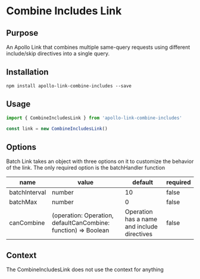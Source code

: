 # Combine Includes Link

## Purpose

An Apollo Link that combines multiple same-query requests using different
include/skip directives into a single query.

## Installation

`npm install apollo-link-combine-includes --save`

## Usage

```js
import { CombineIncludesLink } from 'apollo-link-combine-includes'

const link = new CombineIncludesLink()
```

## Options

Batch Link takes an object with three options on it to customize the behavior of the link. The only required option is the batchHandler function

| name          | value                                                          | default                                     | required |
| ------------- | -------------------------------------------------------------- | ------------------------------------------- | -------- |
| batchInterval | number                                                         | 10                                          | false    |
| batchMax      | number                                                         | 0                                           | false    |
| canCombine    | (operation: Operation, defaultCanCombine: function) => Boolean | Operation has a name and include directives | false    |

## Context

The CombineIncludesLink does not use the context for anything
